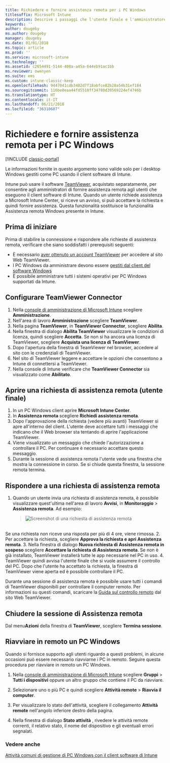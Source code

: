 ```yaml
---
title: Richiedere e fornire assistenza remota per i PC Windows
titlesuffix: Microsoft Intune
description: Descrive i passaggi che l'utente finale e l'amministratore IT devono eseguire per fornire assistenza remota per i desktop Windows gestiti come PC e i passaggi per l'avvio remoto di un PC.
keywords: ''
author: dougeby
ms.author: dougeby
manager: dougeby
ms.date: 01/01/2018
ms.topic: article
ms.prod: ''
ms.service: microsoft-intune
ms.technology: ''
ms.assetid: c2654491-5144-408a-a45a-644eb91ac1bb
ms.reviewer: owenyen
ms.suite: ems
ms.custom: intune-classic-keep
ms.openlocfilehash: 9447041cdb3482d7f18abfce82b28a54b31ef184
ms.sourcegitcommit: 116be0eaa44fd5518ff34780d39569224ef4746b
ms.translationtype: HT
ms.contentlocale: it-IT
ms.lasthandoff: 06/21/2018
ms.locfileid: "36310607"
---
```

# <a name="request-and-provide-remote-assistance-for-windows-pcs"></a>Richiedere e fornire assistenza remota per i PC Windows

[!INCLUDE [classic-portal](includes/classic-portal.md)]

Le informazioni fornite in questo argomento sono valide solo per i desktop Windows gestiti come PC usando il client software di Intune.

Intune può usare il software [TeamViewer](https://www.teamviewer.com), acquistato separatamente, per consentire agli amministratori di fornire assistenza remota agli utenti che eseguono il client software di Intune. Quando un utente richiede assistenza a Microsoft Intune Center, si riceve un avviso, si può accettare la richiesta e quindi fornire assistenza. Questa funzionalità sostituisce la funzionalità Assistenza remota Windows presente in Intune.


## <a name="before-you-start"></a>Prima di iniziare

Prima di stabilire la connessione e rispondere alle richieste di assistenza remota, verificare che siano soddisfatti i prerequisiti seguenti:

- È necessario [aver ottenuto un account TeamViewer](https://login.teamviewer.com/LogOn#register) per accedere al sito Web TeamViewer.
- I PC Windows da amministrare devono essere [gestiti dal client del software Windows](manage-windows-pcs-with-microsoft-intune.md)
- È possibile amministrare tutti i sistemi operativi per PC Windows supportati da Intune.

## <a name="configure-the-teamviewer-connector"></a>Configurare TeamViewer Connector

1. Nella [console di amministrazione di Microsoft Intune](https://manage.microsoft.com) scegliere **Amministrazione**.
2. Nell'area di lavoro **Amministrazione** scegliere **TeamViewer**.
3. Nella pagina **TeamViewer**, in **TeamViewer Connector**, scegliere **Abilita**.
4. Nella finestra di dialogo **Abilita TeamViewer** visualizzare le condizioni di licenza, quindi scegliere **Accetta**. Se non si ha ancora una licenza di TeamViewer, scegliere **Acquista una licenza di TeamViewer**.
5. Dopo l'apertura della finestra di TeamViewer nel browser, accedere al sito con le credenziali di TeamViewer.
6. Nel sito di TeamViewer leggere e accettare le opzioni che consentono a Intune di connettersi a TeamViewer.
7. Nella console di Intune verificare che **TeamViewer Connector** sia visualizzato come **Abilitato**.


## <a name="open-a-remote-assistance-request-end-user"></a>Aprire una richiesta di assistenza remota (utente finale)

1. In un PC Windows client aprire **Microsoft Intune Center**.
2. In **Assistenza remota** scegliere **Richiedi assistenza remota**.
3. Dopo l'approvazione della richiesta (vedere più avanti) TeamViewer si apre all'interno del client. L'utente deve accettare tutti i messaggi che indicano che il Web browser sta tentando di aprire l'applicazione TeamViewer.
4. Viene visualizzato un messaggio che chiede l'autorizzazione a controllare il PC. Per continuare è necessario accettare questo messaggio.
5. Durante la sessione di assistenza remota l'utente vede una finestra che mostra la connessione in corso. Se si chiude questa finestra, la sessione remota termina.

## <a name="respond-to-a-remote-assistance-request"></a>Rispondere a una richiesta di assistenza remota

1. Quando un utente invia una richiesta di assistenza remota, è possibile visualizzare quest'ultima nell'area di lavoro **Avvisi**, in **Monitoraggio** > **Assistenza remota**. Ad esempio:
   > ![Screenshot di una richiesta di assistenza remota](/intune/media/team-viewer.png)

<br>Se una richiesta non riceve una risposta per più di 4 ore, viene rimossa.
2. Per accettare la richiesta, scegliere **Approva la richiesta e apri Assistenza remota**.
3. Nella finestra di dialogo **Nuova richiesta di Assistenza remota in sospeso** scegliere **Accettare la richiesta di Assistenza remota**. Se non è già installato, TeamViewer installerà tutte le app necessarie nel PC in uso.
4. TeamViewer quindi avvisa l'utente finale che si vuole assumere il controllo del PC. Dopo che l'utente ha accettato la richiesta, la finestra di TeamViewer viene aperta ed è possibile controllare il PC.

Durante una sessione di assistenza remota è possibile usare tutti i comandi di TeamViewer disponibili per controllare il computer remoto. Per informazioni su questi comandi, scaricare la [Guida sul controllo remoto](http://www.teamviewer.com/en/support/documents/) dal sito Web TeamViewer.

## <a name="close-the-remote-assistance-session"></a>Chiudere la sessione di Assistenza remota

Dal menu**Azioni** della finestra di **TeamViewer**, scegliere **Termina sessione**.

## <a name="remotely-restart-a-windows-pc"></a>Riavviare in remoto un PC Windows
Quando si fornisce supporto agli utenti riguardo a questi problemi, in alcune occasioni può essere necessario riavviarne i PC in remoto. Seguire questa procedura per riavviare in remoto un PC Windows.

1.  Nella [console di amministrazione di Microsoft Intune](https://manage.microsoft.com/) scegliere **Gruppi** &gt; **Tutti i dispositivi** oppure un altro gruppo che contiene il PC da riavviare.

2.  Selezionare uno o più PC e quindi scegliere **Attività remote** &gt; **Riavvia il computer**.

3.  Per visualizzare lo stato dell'attività, scegliere il collegamento **Attività remote** nell'angolo inferiore destro della pagina.

4.  Nella finestra di dialogo **Stato attività** , rivedere le attività remote correnti, il relativo stato, il nome del dispositivo e gli eventuali errori segnalati.

### <a name="see-also"></a>Vedere anche

[Attività comuni di gestione di PC Windows con il client software di Intune](common-windows-pc-management-tasks-with-the-microsoft-intune-computer-client.md)